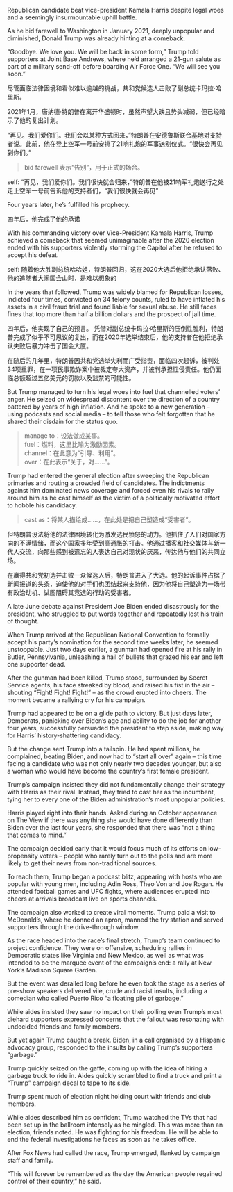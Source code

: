 Republican candidate beat vice-president Kamala Harris despite legal woes and a seemingly insurmountable uphill battle.

As he bid farewell to Washington in January 2021, deeply unpopular and diminished, Donald Trump was already hinting at a comeback.

“Goodbye. We love you. We will be back in some form,” Trump told supporters at Joint Base Andrews, where he’d arranged a 21-gun salute as part of a military send-off before boarding Air Force One. “We will see you soon.”

尽管面临法律困境和看似难以逾越的挑战，共和党候选人击败了副总统卡玛拉·哈里斯。

2021年1月，唐纳德·特朗普在离开华盛顿时，虽然声望大跌且势头减弱，但已经暗示了他的复出计划。

“再见。我们爱你们。我们会以某种方式回来，”特朗普在安德鲁斯联合基地对支持者说。此前，他在登上空军一号前安排了21响礼炮的军事送别仪式。“很快会再见到你们。”

> bid farewell 表示“告别”，用于正式的场合。

self: “再见，我们爱你们。我们很快就会归来，”特朗普在他被21响军礼炮送行之处走上空军一号前告诉他的支持者们，“我们很快就会再见”

Four years later, he’s fulfilled his prophecy.

四年后，他完成了他的承诺

With his commanding victory over Vice-President Kamala Harris, Trump achieved a comeback that seemed unimaginable after the 2020 election ended with his supporters violently storming the Capitol after he refused to accept his defeat.

self: 随着他大胜副总统哈哈姐，特朗普回归，这在2020大选后他拒绝承认落败、他的追随者大闹国会山时，是难以想象的

In the years that followed, Trump was widely blamed for Republican losses, indicted four times, convicted on 34 felony counts, ruled to have inflated his assets in a civil fraud trial and found liable for sexual abuse. He still faces fines that top more than half a billion dollars and the prospect of jail time.

四年后，他实现了自己的预言。
凭借对副总统卡玛拉·哈里斯的压倒性胜利，特朗普完成了似乎不可思议的复出，而在2020年选举结束后，他的支持者在他拒绝承认失败后暴力冲击了国会大厦。

在随后的几年里，特朗普因共和党选举失利而广受指责，面临四次起诉，被判处34项重罪，在一项民事欺诈案中被裁定夸大资产，并被判承担性侵责任。他仍面临总额超过五亿美元的罚款以及监禁的可能性。

But Trump managed to turn his legal woes into fuel that channelled voters’ anger. He seized on widespread discontent over the direction of a country battered by years of high inflation. And he spoke to a new generation – using podcasts and social media – to tell those who felt forgotten that he shared their disdain for the status quo.

> manage to：设法做成某事。  
> fuel：燃料，这里比喻为激励因素。  
> channel：在此意为“引导、利用”。  
> over：在此表示“关于，对……”。

Trump had entered the general election after sweeping the Republican primaries and routing a crowded field of candidates. The indictments against him dominated news coverage and forced even his rivals to rally around him as he cast himself as the victim of a politically motivated effort to hobble his candidacy.

> cast as：将某人描绘成……，在此处是把自己塑造成“受害者”。

但特朗普设法将他的法律困境转化为激发选民愤怒的动力。他抓住了人们对国家方向的不满情绪，而这个国家多年受到高通胀的打击。他通过播客和社交媒体与新一代人交流，向那些感到被遗忘的人表达自己对现状的厌恶，传达他与他们的共同立场。

在赢得共和党初选并击败一众候选人后，特朗普进入了大选。他的起诉事件占据了新闻报道的头条，迫使他的对手们也团结起来支持他，因为他将自己塑造为一场带有政治动机、试图阻碍其竞选的行动的受害者。

A late June debate against President Joe Biden ended disastrously for the president, who struggled to put words together and repeatedly lost his train of thought.

When Trump arrived at the Republican National Convention to formally accept his party’s nomination for the second time weeks later, he seemed unstoppable. Just two days earlier, a gunman had opened fire at his rally in Butler, Pennsylvania, unleashing a hail of bullets that grazed his ear and left one supporter dead.

After the gunman had been killed, Trump stood, surrounded by Secret Service agents, his face streaked by blood, and raised his fist in the air – shouting “Fight! Fight! Fight!” – as the crowd erupted into cheers. The moment became a rallying cry for his campaign.

Trump had appeared to be on a glide path to victory. But just days later, Democrats, panicking over Biden’s age and ability to do the job for another four years, successfully persuaded the president to step aside, making way for Harris’ history-shattering candidacy.

But the change sent Trump into a tailspin. He had spent millions, he complained, beating Biden, and now had to “start all over” again – this time facing a candidate who was not only nearly two decades younger, but also a woman who would have become the country’s first female president.

Trump’s campaign insisted they did not fundamentally change their strategy with Harris as their rival. Instead, they tried to cast her as the incumbent, tying her to every one of the Biden administration’s most unpopular policies.

Harris played right into their hands. Asked during an October appearance on The View if there was anything she would have done differently than Biden over the last four years, she responded that there was “not a thing that comes to mind.”

The campaign decided early that it would focus much of its efforts on low-propensity voters – people who rarely turn out to the polls and are more likely to get their news from non-traditional sources.

To reach them, Trump began a podcast blitz, appearing with hosts who are popular with young men, including Adin Ross, Theo Von and Joe Rogan. He attended football games and UFC fights, where audiences erupted into cheers at arrivals broadcast live on sports channels.

The campaign also worked to create viral moments. Trump paid a visit to McDonald’s, where he donned an apron, manned the fry station and served supporters through the drive-through window.

As the race headed into the race’s final stretch, Trump’s team continued to project confidence. They were on offensive, scheduling rallies in Democratic states like Virginia and New Mexico, as well as what was intended to be the marquee event of the campaign’s end: a rally at New York’s Madison Square Garden.

But the event was derailed long before he even took the stage as a series of pre-show speakers delivered vile, crude and racist insults, including a comedian who called Puerto Rico “a floating pile of garbage.”

While aides insisted they saw no impact on their polling even Trump’s most diehard supporters expressed concerns that the fallout was resonating with undecided friends and family members.

But yet again Trump caught a break. Biden, in a call organised by a Hispanic advocacy group, responded to the insults by calling Trump’s supporters “garbage.”

Trump quickly seized on the gaffe, coming up with the idea of hiring a garbage truck to ride in. Aides quickly scrambled to find a truck and print a “Trump” campaign decal to tape to its side.

Trump spent much of election night holding court with friends and club members.

While aides described him as confident, Trump watched the TVs that had been set up in the ballroom intensely as he mingled. This was more than an election, friends noted. He was fighting for his freedom. He will be able to end the federal investigations he faces as soon as he takes office.

After Fox News had called the race, Trump emerged, flanked by campaign staff and family.

“This will forever be remembered as the day the American people regained control of their country,” he said.








